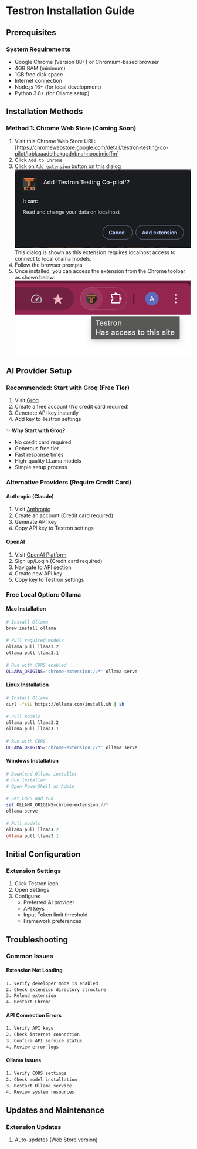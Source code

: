 # Testron Installation Guide

## Prerequisites

### System Requirements
- Google Chrome (Version 88+) or Chromium-based browser
- 4GB RAM (minimum)
- 1GB free disk space
- Internet connection
- Node.js 16+ (for local development)
- Python 3.8+ (for Ollama setup)

## Installation Methods

### Method 1: Chrome Web Store (Coming Soon)
1. Visit this Chrome Web Store URL: [https://chromewebstore.google.com/detail/testron-testing-co-pilot/ipbkoaadeihckgcdnbnahnooojmjoffm]
2. Click `Add to Chrome`
3. Click on `Add extension` button on this dialog
   ![Add extension dialog](../assets/add-extension-dialog.png)
   This dialog is shown as this extension requires localhost access to connect to local ollama models.
4. Follow the browser prompts
5. Once installed, you can access the extension from the Chrome toolbar as shown below:
   ![Testron extension icon](../assets/testron-extension-icon.png)

## AI Provider Setup

### Recommended: Start with Groq (Free Tier)
1. Visit [Groq](https://groq.com)
2. Create a free account (No credit card required)
3. Generate API key instantly
4. Add key to Testron settings

✨ **Why Start with Groq?**
- No credit card required
- Generous free tier
- Fast response times
- High-quality LLama models
- Simple setup process

### Alternative Providers (Require Credit Card)

#### Anthropic (Claude)
1. Visit [Anthropic](https://anthropic.com)
2. Create an account (Credit card required)
3. Generate API key
4. Copy API key to Testron settings

#### OpenAI
1. Visit [OpenAI Platform](https://platform.openai.com)
2. Sign up/Login (Credit card required)
3. Navigate to API section
4. Create new API key
5. Copy key to Testron settings

### Free Local Option: Ollama

#### Mac Installation
```bash
# Install Ollama
brew install ollama

# Pull required models
ollama pull llama3.2
ollama pull llama3.1

# Run with CORS enabled
OLLAMA_ORIGINS='chrome-extension://*' ollama serve
```

#### Linux Installation
```bash
# Install Ollama
curl -fsSL https://ollama.com/install.sh | sh

# Pull models
ollama pull llama3.2
ollama pull llama3.1

# Run with CORS
OLLAMA_ORIGINS='chrome-extension://*' ollama serve
```

#### Windows Installation
```powershell
# Download Ollama installer
# Run installer
# Open PowerShell as Admin

# Set CORS and run
set OLLAMA_ORIGINS=chrome-extension://*
ollama serve

# Pull models
ollama pull llama3.2
ollama pull llama3.1
```

## Initial Configuration

### Extension Settings
1. Click Testron icon
2. Open Settings
3. Configure:
   - Preferred AI provider
   - API keys
   - Input Token limit threshold
   - Framework preferences


## Troubleshooting

### Common Issues

#### Extension Not Loading
```bash
1. Verify developer mode is enabled
2. Check extension directory structure
3. Reload extension
4. Restart Chrome
```

#### API Connection Errors
```bash
1. Verify API keys
2. Check internet connection
3. Confirm API service status
4. Review error logs
```

#### Ollama Issues
```bash
1. Verify CORS settings
2. Check model installation
3. Restart Ollama service
4. Review system resources
```


## Updates and Maintenance

### Extension Updates
1. Auto-updates (Web Store version)